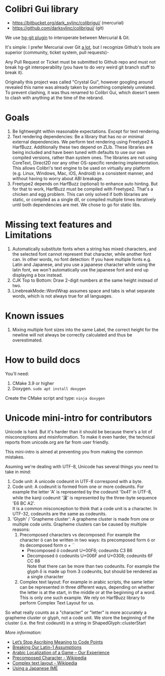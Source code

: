 Colibri Gui library
===================
 * https://bitbucket.org/dark_sylinc/colibrigui/ (mercurial)
 * https://github.com/darksylinc/colibrigui/ (git)

We use [hg-git plugin](https://github.com/schacon/hg-git) to
interoperate between Mercurial & Git.

It's simple: I prefer Mercurial over Git
[a lot](http://www.yosoygames.com.ar/wp/2016/08/git-the-linux-kernel-and-other-projects/),
but I recognize Github's tools are superior (community, ticket system, pull requests)-

Any Pull Request or Ticket must be submitted to Github repo and must not break hg-git
interoperability (you have to do very weird git branch stuff to break it).

Originally this project was called "Crystal Gui", however googling around revealed this
name was already taken by something completely unrelated. To prevent clashing, it
was thus renamed to Colibri Gui, which doesn't seem to clash with anything at the
time of the rebrand.


Goals
=====

1. Be lightweight within reasonable expectations. Except for text rendering.
1. Text rendering dependencies: Be a library that has no or minimal external dependencies.
We perform text rendering using Freetype2 & HarfBuzz. Additionally these two depend on
ZLib. These libraries are being included and have been tuned with defaults to use our own
compiled versions, rather than system ones. The libraries are not using CoreText, Direct2D
nor any other OS-specific rendering implementation. This allows Colibri's text engine
to be used on virtually any platform (e.g. Linux, Windows, Mac, iOS, Android) in a
consistent manner, and without having to worry about ABI breakage.
1. Freetype2 depends on HarfBuzz (optional) to enhance auto hinting. But for that to work,
HarfBuzz must be compiled with Freetype2. That's a chicken and egg problem.
This can only solved if both libraries are static, or compiled as a single dll, or
compiled multiple times iteratively until both dependencies are met. We chose to go
for static libs.


Missing text features and Limitations
=====================================

1. Automatically substitute fonts when a string has mixed characters, and the selected
font cannot represent that character, while another font can. In other words, no font
detection: If you have multiple fonts e.g. Latin and Japanese, and you use
a japanese character while using the latin font, we won't automatically use the japanese
font and end up displaying a box instead.
1. CJK Top to Bottom: Draw 2-digit numbers at the same height instead of two.
1. LinebreakMode::WordWrap assumes space and tabs is what separate words, which is not
always true for all languages.

Known issues
============

1. Mixing multiple font sizes into the same Label, the correct height for the newline
will not always be correctly calculated and thus be overestimated.


How to build docs
=================

You'll need:

1. CMake 3.9 or higher
1. Doxygen. `sudo apt install doxygen`

Create the CMake script and type: `ninja doxygen`


Unicode mini-intro for contributors
===================================

Unicode is hard. But it's harder than it should be because there's a lot of misconceptions
and misinformation. To make it even harder, the technical reports from unicode.org are
far from user friendly.

This mini-intro is aimed at preventing you from making the common mistakes.

Asuming we're dealing with UTF-8, Unicode has several things you need to take in mind:

1. Code unit: A unicode codeunit in UTF-8 correspond with a byte.
1. Code unit: A codeunit is formed from one or more codeunits. For example the letter
'A' is represented by the codeunit '0x41' in UTF-8, while the kanji codeunit '漢' is
represented by the three-byte sequence 'E6 BC A2'.<br/>
It is a common misconception to think that a code unit is a character. In UTF-32,
codeunits are the same as codeunits.
1. 'Glyph' / 'Grapheme cluster': A grapheme cluster is made from one or multiple code
units.
Grapheme clusters can be caused by multiple reasons:
	1. Precomposed characters vs decomposed: For example the character ö can be
  	written in two ways: its precomposed form ö or its decomposed form o + ¨
		* Precomposed ö codeunit U+00F6; codeunits C3 B6
		* Decomposed ö codeunits U+006F and U+0308; codeunits 6F CC 88<br/>
	Note that there can be more than two codeunits. For example the glyph ṓ is made up
	from 3 codeunits, but should be rendered as a single character
	1. Complex text layout: For example in arabic scripts, the same letter can be
	represented in three different ways, depending on whether the letter is at the
	start, in the middle or at the beginning of a word. This is only one such example.
	We rely on HarfBuzz library to perform Complex Text Layout for us. 

So what really counts as a "character" or "letter" is more accurately a grapheme cluster
or glyph, not a code unit. We store the beginning of the cluster (i.e. the first
codeunit) in a string in ShapedGlyph::clusterStart

*More information:*

 * [Let’s Stop Ascribing Meaning to Code Points](https://manishearth.github.io/blog/2017/01/14/stop-ascribing-meaning-to-unicode-code-points/)
 * [Breaking Our Latin-1 Assumptions](https://manishearth.github.io/blog/2017/01/15/breaking-our-latin-1-assumptions/)
 * [Arabic Localization of a Game – Our Experience](https://forum.unity.com/threads/arabic-localization-our-experience.355100/)
 * [Precomposed Character - Wikipedia](https://en.wikipedia.org/wiki/Precomposed_character)
 * [Complex text layout - Wikipedia](https://en.wikipedia.org/wiki/Complex_text_layout)
 * [Using a Japanese IME](file:///media/matias/Datos/Downloads/Whitepapers/Using%20a%20Japanese%20IME.mhtml)
